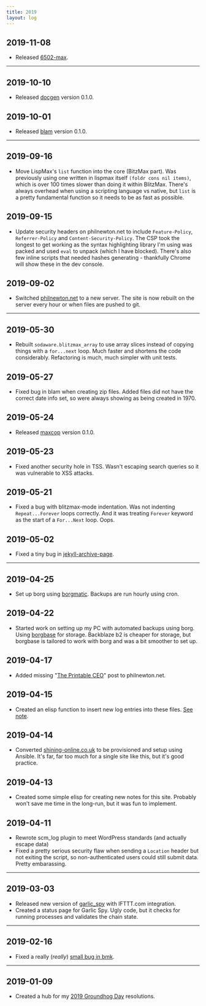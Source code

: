 ```yaml
---
title: 2019
layout: log
---
```


## 2019-11-08

* Released [6502-max](https://www.sodaware.net/6502-max/).

---

## 2019-10-10

* Released [docgen](https://www.sodaware.net/docgen/) version 0.1.0.

## 2019-10-01

* Released [blam](https://www.sodaware.net/blam/) version 0.1.0.

---

## 2019-09-16

* Move LispMax's `list` function into the core (BitzMax part). Was previously
  using one written in lispmax itself `(foldr cons nil items)`, which is over
  100 times slower than doing it within BlitzMax. There's always overhead when
  using a scripting language vs native, but `list` is a pretty fundamental
  function so it needs to be as fast as possible.

## 2019-09-15

* Update security headers on philnewton.net to include `Feature-Policy`,
  `Referrer-Policy` and `Content-Security-Policy`. The CSP took the longest to
  get working as the syntax highlighting library I'm using was packed and used
  `eval` to unpack (which I have blocked). There's also few inline scripts that
  needed hashes generating - thankfully Chrome will show these in the dev
  console.

## 2019-09-02

* Switched [philnewton.net](https://www.philnewton.net/) to a new server. The
  site is now rebuilt on the server every hour or when files are pushed to git.

---

## 2019-05-30

* Rebuilt `sodaware.blitzmax_array` to use array slices instead of copying
  things with a `for...next` loop. Much faster and shortens the code
  considerably. Refactoring is much, much simpler with unit tests.

## 2019-05-27

* Fixed bug in blam when creating zip files. Added files did not have the
  correct date info set, so were always showing as being created in 1970.

## 2019-05-24

* Released [maxcop](https://www.sodaware.net/maxcop/) version 0.1.0.

## 2019-05-23

* Fixed another security hole in TSS. Wasn't escaping search queries so it was
  vulnerable to XSS attacks.

## 2019-05-21

* Fixed a bug with blitzmax-mode indentation. Was not indenting
  `Repeat...Forever` loops correctly. And it was treating `Forever` keyword as
  the start of a `For...Next` loop. Oops.

## 2019-05-02

* Fixed a tiny bug in [jekyll-archive-page](https://github.com/sodaware/jekyll-archive-page).

---

## 2019-04-25

* Set up borg using [borgmatic](https://torsion.org/borgmatic/). Backups are run
  hourly using cron.

## 2019-04-22

* Started work on setting up my PC with automated backups using borg. Using
  [borgbase](https://borgbase.com/) for storage. Backblaze b2 is cheaper for
  storage, but borgbase is tailored to work with borg and was a bit smoother to
  set up.

## 2019-04-17

* Added missing "[The Printable CEO](https://www.philnewton.net/blog/the-printable-ceo/)" post to
  philnewton.net.

## 2019-04-15

* Created an elisp function to insert new log entries into these files. [See
  note](/notes/elisp-log-entries/).

## 2019-04-14

* Converted [shining-online.co.uk](http://www.shining-online.co.uk/) to be
  provisioned and setup using Ansible. It's far, far too much for a single site
  like this, but it's good practice.

## 2019-04-13

* Created some simple elisp for creating new notes for this site. Probably won't
  save me time in the long-run, but it was fun to implement.

## 2019-04-11

* Rewrote scm_log plugin to meet WordPress standards (and actually escape data)
* Fixed a pretty serious security flaw when sending a `Location` header but not
  exiting the script, so non-authenticated users could still submit data. Pretty
  embarassing.

---

## 2019-03-03

* Released new version of [garlic_spy](https://garlicspy.com/) with IFTTT.com
  integration.
* Created a status page for Garlic Spy. Ugly code, but it checks for running
  processes and validates the chain state.

---

## 2019-02-16

* Fixed a really (*really*) [small bug in bmk](https://github.com/bmx-ng/bmk/pull/63).

---

## 2019-01-09

* Created a hub for my [2019 Groundhog Day](https://www.philnewton.net/bits/2019/) resolutions.
